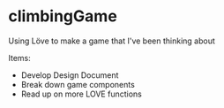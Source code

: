 # climbingGame
Using Löve to make a game that I've been thinking about

Items:
- Develop Design Document
- Break down game components
- Read up on more LOVE functions

